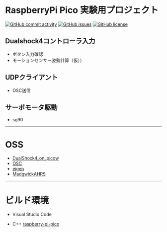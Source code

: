 # RaspberryPi Pico 実験用プロジェクト

[![GitHub commit activity](https://img.shields.io/github/commit-activity/m/koiusa/experiment_on_picow)](https://github.com/koiusa/experiment_on_picow/graphs/commit-activity)
[![GitHub issues](https://img.shields.io/github/issues/koiusa/experiment_on_picow)](https://github.com/koiusa/experiment_on_picow/issues)
[![GitHub license](https://img.shields.io/github/license/koiusa/experiment_on_picow)](https://github.com/koiusa/experiment_on_picow/blob/main/LICENSE)

## Dualshock4コントローラ入力
- ボタン入力確認
- モーションセンサー姿勢計算（仮））

## UDPクライアント
- OSC送信

## サーボモータ駆動
- sg90

---

# OSS

- [DualShock4_on_picow](https://github.com/robotmaidSirius/DualShock4_on_picow.git)  
- [OSC](https://github.com/dimitry-ishenko-cpp/osc.git)  
- [eigen](https://gitlab.com/libeigen/eigen.git)  
- [MadgwickAHRS](https://github.com/arduino-libraries/MadgwickAHRS.git)  

---

# ビルド環境

- Visual Studio Code

- C++ [raspberry-pi-pico](https://marketplace.visualstudio.com/items?itemName=raspberry-pi.raspberry-pi-pico)
